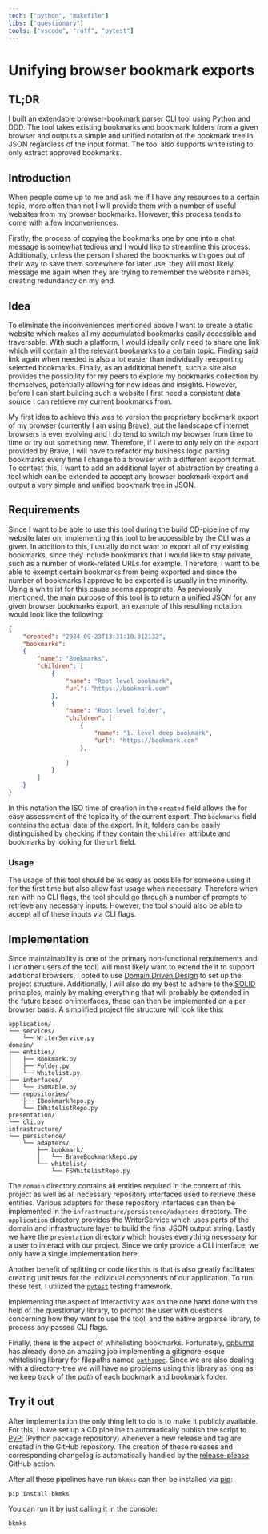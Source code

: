 ```yaml
---
tech: ["python", "makefile"]
libs: ["questionary"]
tools: ["vscode", "ruff", "pytest"]
---
```


# Unifying browser bookmark exports

## TL;DR

I built an extendable browser-bookmark parser CLI tool using Python and DDD. The tool takes existing bookmarks and bookmark folders from a given browser and outputs a simple and unified notation of the bookmark tree in JSON regardless of the input format. The tool also supports whitelisting to only extract approved bookmarks.

## Introduction

When people come up to me and ask me if I have any resources to a certain topic, more often than not I will provide them with a number of useful websites from my browser bookmarks. However, this process tends to come with a few inconveniences.

Firstly, the process of copying the bookmarks one by one into a chat message is somewhat tedious and I would like to streamline this process. Additionally, unless the person I shared the bookmarks with goes out of their way to save them somewhere for later use, they will most likely message me again when they are trying to remember the website names, creating redundancy on my end.

## Idea

To eliminate the inconveniences mentioned above I want to create a static website which makes all my accumulated bookmarks easily accessible and traversable. With such a platform, I would ideally only need to share one link which will contain all the relevant bookmarks to a certain topic. Finding said link again when needed is also a lot easier than individually reexporting selected bookmarks. Finally, as an additional benefit, such a site also provides the possibility for my peers to explore my bookmarks collection by themselves, potentially allowing for new ideas and insights. However, before I can start building such a website I first need a consistent data source I can retrieve my current bookmarks from.

My first idea to achieve this was to version the proprietary bookmark export of my browser (currently I am using [Brave](https://brave.com/)), but the landscape of internet browsers is ever evolving and I do tend to switch my browser from time to time or try out something new. Therefore, if I were to only rely on the export provided by Brave, I will have to refactor my business logic parsing bookmarks every time I change to a browser with a different export format. To contest this, I want to add an additional layer of abstraction by creating a tool which can be extended to accept any browser bookmark export and output a very simple and unified bookmark tree in JSON.

## Requirements

Since I want to be able to use this tool during the build CD-pipeline of my website later on, implementing this tool to be accessible by the CLI was a given. In addition to this, I usually do not want to export all of my existing bookmarks, since they include bookmarks that I would like to stay private, such as a number of work-related URLs for example. Therefore, I want to be able to exempt certain bookmarks from being exported and since the number of bookmarks I approve to be exported is usually in the minority. Using a whitelist for this cause seems appropriate. As previously mentioned, the main purpose of this tool is to return a unified JSON for any given browser bookmarks export, an example of this resulting notation would look like the following:

```json
{
    "created": "2024-09-23T13:31:10.312132",
    "bookmarks": 
    {
        "name": "Bookmarks",
        "children": [
            {
                "name": "Root level bookmark",
                "url": "https://bookmark.com"
            },
            {
                "name": "Root level folder",
                "children": [
                    {
                        "name": "1. level deep bookmark",
                        "url": "https://bookmark.com"
                    },
                    
                ]
            }
        ]
    }
}
```

In this notation the ISO time of creation in the `created` field allows the for easy assessment of the topicality of the current export. The `bookmarks` field contains the actual data of the export. In it, folders can be easily distinguished by checking if they contain the `children` attribute and bookmarks by looking for the `url` field.

### Usage

The usage of this tool should be as easy as possible for someone using it for the first time but also allow fast usage when necessary. Therefore when ran with no CLI flags, the tool should go through a number of prompts to retrieve any necessary inputs. However, the tool should also be able to accept all of these inputs via CLI flags.

## Implementation

Since maintainability is one of the primary non-functional requirements and I (or other users of the tool) will most likely want to extend the it to support additional browsers, I opted to use [Domain Driven Design](https://en.wikipedia.org/wiki/Domain-driven_design) to set up the project structure. Additionally, I will also do my best to adhere to the [SOLID](https://en.wikipedia.org/wiki/SOLID) principles, mainly by making everything that will probably be extended in the future based on interfaces, these can then be implemented on a per browser basis. A simplified project file structure will look like this:

```text
application/
└── services/
    └── WriterService.py
domain/
├── entities/
│   ├── Bookmark.py
│   ├── Folder.py
│   └── Whitelist.py
├── interfaces/
│   └── JSONable.py
└── repositories/
    ├── IBookmarkRepo.py
    └── IWhitelistRepo.py
presentation/
└── cli.py
infrastructure/
└── persistence/
    └── adapters/
        ├── bookmark/
        │   └── BraveBookmarkRepo.py
        └── whitelist/
            └── FSWhitelistRepo.py
```

The `domain` directory contains all entities required in the context of this project as well as all necessary repository interfaces used to retrieve these entities. Various adapters for these repository interfaces can then be implemented in the `infrastructure/persistence/adapters` directory. The `application` directory provides the WriterService which uses parts of the domain and infrastructure layer to build the final JSON output string. Lastly we have the `presentation` directory which houses everything necessary for a user to interact with our project. Since we only provide a CLI interface, we only have a single implementation here.

Another benefit of splitting or code like this is that is also greatly facilitates creating unit tests for the individual components of our application. To run these test, I utilized the [`pytest`](https://pytest.org/) testing framework.

Implementing the aspect of interactivity was on the one hand done with the help of the questionary library, to prompt the user with questions concerning how they want to use the tool, and the native argparse library, to process any passed CLI flags.

Finally, there is the aspect of whitelisting bookmarks. Fortunately, [cpburnz](https://github.com/cpburnz) has already done an amazing job implementing a gitignore-esque whitelisting library for filepaths named [`pathspec`](https://github.com/cpburnz/python-pathspec). Since we are also dealing with a directory-tree we will have no problems using this library as long as we keep track of the *path* of each bookmark and bookmark folder.

## Try it out

After implementation the only thing left to do is to make it publicly available. For this, I have set up a CD pipeline to automatically publish the script to [PyPi](https://pypi.org/) (Python package repository) whenever a new release and tag are created in the GitHub repository. The creation of these releases and corresponding changelog is automatically handled by the [release-please](https://github.com/googleapis/release-please) GitHub action.

After all these pipelines have run `bkmks` can then be installed via [pip](https://pypi.org/project/pip/):

```shell
pip install bkmks
```

You can run it by just calling it in the console:

```shell
bkmks
```
